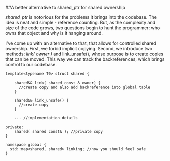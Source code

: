 
##A better alternative to shared_ptr for shared ownership

  *shared_ptr* is notorious for the problems it brings into the codebase. The idea is neat and
  simple - reference counting. But, as the complexity and size of the code grows, two questions 
  begin to hunt the programmer: who owns that object and why is it hanging around.

  I've come up with an alternative to that, that allows for controlled shared ownership.
  First, we forbid implicit copying. Second, we introduce two methods: *link( owner )* 
  and link_unsafe(), whose purpose is to create copies that can be moved. This way we
  can track the backreferences, which brings control to our codebase.


    template<typename T0> struct shared {
        
        shared&& link( shared const & owner) {
          //create copy and also add backreference into global table
        }
        
        shared&& link_unsafe() {
          //create copy
        }
        
        ... //implementation details
        
    private:
        shared( shared const& ); //private copy
    }
    
    namespace global {
      std::map<shared, shared> linking; //now you should feel safe
    }


